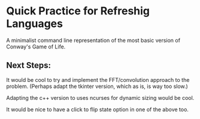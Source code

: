 # Quick Practice for Refreshig Languages

A minimalist command line representation of the most basic version of Conway's Game of Life.

## Next Steps:

It would be cool to try and implement the FFT/convolution approach to the
problem. (Perhaps adapt the tkinter version, which as is, is way too slow.)

Adapting the c++ version to uses ncurses for dynamic sizing would be cool.

It would be nice to have a click to flip state option in one of the above too.



